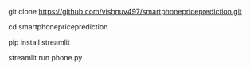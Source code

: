 git clone https://github.com/vishnuv497/smartphonepriceprediction.git

cd smartphonepriceprediction

pip install streamlit

streamlit run phone.py

